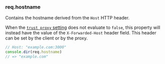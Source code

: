 <h3 id='req.hostname'>req.hostname</h3>

Contains the hostname derived from the `Host` HTTP header.

When the [`trust proxy` setting](/4x/api.html#trust.proxy.options.table) does not evaluate to `false`,
this property will instead have the value of the `X-Forwarded-Host` header field.
This header can be set by the client or by the proxy.

```js
// Host: "example.com:3000"
console.dir(req.hostname)
// => "example.com"
```

